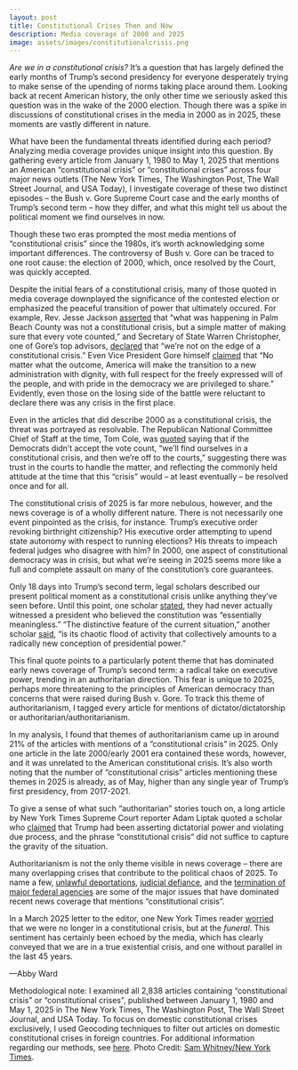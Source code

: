 ```yaml
---
layout: post
title: Constitutional Crises Then and Now
description: Media coverage of 2000 and 2025
image: assets/images/constitutionalcrisis.png
---
```


<i>Are we in a constitutional crisis?</i> It’s a question that has largely defined the early months of Trump’s second presidency for everyone desperately trying to make sense of the upending of norms taking place around them. Looking back at recent American history, the only other time we seriously asked this question was in the wake of the 2000 election. Though there was a spike in discussions of constitutional crises in the media in 2000 as in 2025, these moments are vastly different in nature. 

What have been the fundamental threats identified during each period? Analyzing media coverage provides unique insight into this question. By gathering every article from January 1, 1980 to May 1, 2025 that mentions an American “constitutional crisis” or “constitutional crises” across four major news outlets (The New York Times, The Washington Post, The Wall Street Journal, and USA Today), I investigate coverage of these two distinct episodes – the Bush v. Gore Supreme Court case and the early months of Trump’s second term – how they differ, and what this might tell us about the political moment we find ourselves in now. 

Though these two eras prompted the most media mentions of “constitutional crisis” since the 1980s, it’s worth acknowledging some important differences. The controversy of Bush v. Gore can be traced to one root cause: the election of 2000, which, once resolved by the Court, was quickly accepted. 

Despite the initial fears of a constitutional crisis, many of those quoted in media coverage downplayed the significance of the contested election or emphasized the peaceful transition of power that ultimately occured. For example, Rev. Jesse Jackson <a href="https://www.nytimes.com/2000/11/14/us/counting-vote-absentee-ballots-palm-beach-county-voters-lawsuits-delayed-recusal.html"><u>asserted</u></a> that “what was happening in Palm Beach County was not a constitutional crisis, but a simple matter of making sure that every vote counted,” and Secretary of State Warren Christopher, one of Gore’s top advisors, <a href="https://www.wsj.com/articles/SB9737311051366814"><u>declared</u></a> that “we’re not on the edge of a constitutional crisis.” Even Vice President Gore himself <a href="https://www.nytimes.com/2000/11/09/us/the-2000-elections-gore-expresses-gratitude.html"><u>claimed</u></a> that “No matter what the outcome, America will make the transition to a new administration with dignity, with full respect for the freely expressed will of the people, and with pride in the democracy we are privileged to share.” Evidently, even those on the losing side of the battle were reluctant to declare there was any crisis in the first place.

Even in the articles that did describe 2000 as a constitutional crisis, the threat was portrayed as resolvable. The Republican National Committee Chief of Staff at the time, Tom Cole, was <a href="https://www.wsj.com/articles/SB973729754947147309"><u>quoted</u></a> saying that if the Democrats didn’t accept the vote count, “we’ll find ourselves in a constitutional crisis, and then we’re off to the courts,” suggesting there was trust in the courts to handle the matter, and reflecting the commonly held attitude at the time that this “crisis” would – at least eventually – be resolved once and for all.   

The constitutional crisis of 2025 is far more nebulous, however, and the news coverage is of a wholly different nature. There is not necessarily one event pinpointed as the crisis, for instance. Trump’s executive order revoking birthright citizenship? His executive order attempting to upend state autonomy with respect to running elections? His threats to impeach federal judges who disagree with him? In 2000, one aspect of constitutional democracy was in crisis, but what we’re seeing in 2025 seems more like a full and complete assault on many of the constitution’s core guarantees.

Only 18 days into Trump’s second term, legal scholars described our present political moment as a constitutional crisis unlike anything they’ve seen before. Until this point, one scholar <a href="https://www.nytimes.com/2025/02/10/us/politics/trump-constitutional-crisis.html"><u>stated</u></a>, they had never actually witnessed a president who believed the constitution was “essentially meaningless.” “The distinctive feature of the current situation,” another scholar <a href="https://www.nytimes.com/2025/02/10/us/politics/trump-constitutional-crisis.html"><u>said</u></a>, “is its chaotic flood of activity that collectively amounts to a radically new conception of presidential power.”

This final quote points to a particularly potent theme that has dominated early news coverage of Trump’s second term: a radical take on executive power, trending in an authoritarian direction. This fear is unique to 2025, perhaps more threatening to the principles of American democracy than concerns that were raised during Bush v. Gore. To track this theme of authoritarianism, I tagged every article for mentions of dictator/dictatorship or authoritarian/authoritarianism. 

In my analysis, I found that themes of authoritarianism came up in around 21% of the articles with mentions of a “constitutional crisis” in 2025. Only one article in the late 2000/early 2001 era contained these words, however, and it was unrelated to the American constitutional crisis. It’s also worth noting that the number of “constitutional crisis” articles mentioning these themes in 2025 is already, as of May, higher than any single year of Trump’s first presidency, from 2017-2021. 

To give a sense of what such “authoritarian” stories touch on, a long article by New York Times Supreme Court reporter Adam Liptak quoted a scholar who <a href="https://www.nytimes.com/2025/03/19/us/politics/trump-deportations-constitutional-crisis-impeachment.html"><u>claimed</u></a> that Trump had been asserting dictatorial power and violating due process, and the phrase “constitutional crisis” did not suffice to capture the gravity of the situation. 

Authoritarianism is not the only theme visible in news coverage – there are many overlapping crises that contribute to the political chaos of 2025. To name a few, <a href="https://www.nytimes.com/2025/03/18/us/politics/judge-boasberg-trump-deportation-flights.html"><u>unlawful deportations</u></a>, <a href="https://www.nytimes.com/2025/03/19/us/politics/trump-deportations-constitutional-crisis-impeachment.html"><u>judicial defiance</u></a>, and the <a href="https://www.nytimes.com/2025/02/12/opinion/trump-constitutional-crisis.html"><u>termination of major federal agencies</u></a> are some of the major issues that have dominated recent news coverage that mentions “constitutional crisis”. 

In a March 2025 letter to the editor, one New York Times reader <a href="https://www.nytimes.com/2025/03/24/opinion/trump-boasberg-judges-constitution.html"><u>worried</u></a> that we were no longer in a constitutional crisis, but at the <i>funeral</i>. This sentiment has certainly been echoed by the media, which has clearly conveyed that we are in a true existential crisis, and one without parallel in the last 45 years. 

—Abby Ward

Methodological note: I examined all 2,838 articles containing “constitutional crisis” or “constitutional crises”, published between January 1, 1980 and May 1, 2025 in The New York Times, The Washington Post, The Wall Street Journal, and USA Today. To focus on domestic constitutional crises exclusively, I used Geocoding techniques to filter out articles on domestic constitutional crises in foreign countries. For additional information regarding our methods, see <a href="https://www.mediaandminorities.org/methods/"><u>here</u></a>. Photo Credit: <a href="https://www.nytimes.com/2025/03/24/opinion/trump-boasberg-judges-constitution.html"><u>Sam Whitney/New York Times</u></a>. 
